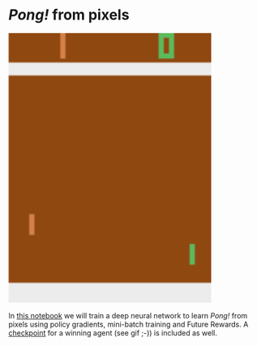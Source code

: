 # *Pong!* from pixels
<img src="PongWinning_slowdown.gif" width=400px>  

In [this notebook](https://github.com/andrefmsmith/amsRL_openAIgym/blob/master/Pong/CodeBlog_PongFromPixels_2.0.ipynb) we will train a deep neural network to learn *Pong!* from pixels using policy gradients, mini-batch training and Future Rewards. A [checkpoint](https://github.com/andrefmsmith/amsRL_openAIgym/blob/master/Pong/pongReinforce_21032020.policy) for a winning agent (see gif ;-)) is included as well.
